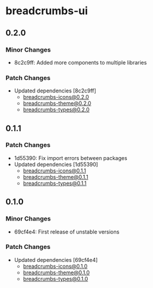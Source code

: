 # breadcrumbs-ui

## 0.2.0

### Minor Changes

- 8c2c9ff: Added more components to multiple libraries

### Patch Changes

- Updated dependencies [8c2c9ff]
  - breadcrumbs-icons@0.2.0
  - breadcrumbs-theme@0.2.0
  - breadcrumbs-types@0.2.0

## 0.1.1

### Patch Changes

- 1d55390: Fix import errors between packages
- Updated dependencies [1d55390]
  - breadcrumbs-icons@0.1.1
  - breadcrumbs-theme@0.1.1
  - breadcrumbs-types@0.1.1

## 0.1.0

### Minor Changes

- 69cf4e4: First release of unstable versions

### Patch Changes

- Updated dependencies [69cf4e4]
  - breadcrumbs-icons@0.1.0
  - breadcrumbs-theme@0.1.0
  - breadcrumbs-types@0.1.0
